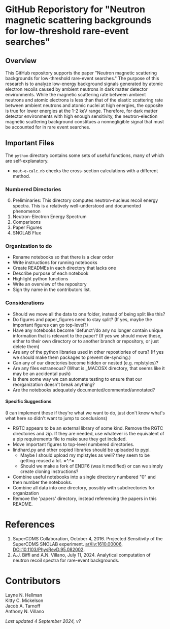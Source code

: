 # GitHub Reporistory for "Neutron magnetic scattering backgrounds for low-threshold rare-event searches"

## Overview
This GitHub repository supports the paper "Neutron magnetic scattering backgrounds for low-threshold rare-event searches." The purpose of this research is to analyze low-energy background signals generated by atomic electron recoils caused by ambient neutrons in dark matter detector environments. While the magnetic scattering rate between ambient neutrons and atomic electrons is less than that of the elastic scattering rate between ambient neutrons and atomic nuclei at high energies, the opposite is true for lower energies at the 1-2 keV range. Therefore, for dark matter detector environments with high enough sensitivity, the neutron-election magnetic scattering background constitues a nonnegligible signal that must be accounted for in rare event searches.

## Important Files

The `python` directory contains some sets of useful functions, many of which are self-explanatory.

* `neut-e-calc.nb` checks the cross-section calculations with a different method.

### Numbered Directories
0. Preliminaries: This directory computes neutron-nucleus recoil energy spectra. This is a relatively well-understood and documented phenomenon
2. Neutron-Electron Energy Spectrum
3. Comparisons
4. Paper Figures
5. SNOLAB Flux

### Organization to do
* Rename notebooks so that there is a clear order
* Write instructions for running notebooks
* Create READMEs in each directory that lacks one
* Describe purpose of each notebook
* Highlight python functions
* Write an overview of the repository
* Sign thy name in the contributors list.

### Considerations
* Should we move all the data to one folder, instead of being split like this?
* Do figures and paper_figures need to stay split? (If yes, maybe the important figures can go top-level?)
* Have any notebooks become 'defunct'/do any no longer contain unique information that is relevant to the paper? (If yes we should move these, either to their own directory or to another branch or repository, or just delete them)
* Are any of the python libraries used in other repostiories of ours? (If yes we should make them packages to prevent de-syncing.)
* Can any of our directories become hidden or nested (e.g. mplstyles)?
* Are any files extraneous? (What is _MACOSX directory, that seems like it may be an accidental push)
* Is there some way we can automate testing to ensure that our reorganization doesn't break anything?
* Are the notebooks adequately documented/commented/annotated?

#### Specific Suggestions
(I can implement these if they're what we want to do, just don't know what's what here so didn't want to jump to conclusions)
* RGTC appears to be an external library of some kind. Remove the RGTC directories and zip. If they are needed, use whatever is the equivalent of a pip requirements file to make sure they get included.
* Move important figures to top-level numbered directories.
* lindhard.py and other copied libraries should be uploaded to pypi.
    * Maybe I should upload my mplstyles as well? they seem to be getting reused a lot. =^.^=
    * Should we make a fork of ENDF6 (was it modified) or can we simply create cloning instructions?
* Combine useful notebooks into a single directory numbered "0" and then number the notebooks.
* Combine all data into one directory, possibly with subdirectories for organization
* Remove the 'papers' directory, instead referencing the papers in this README.

# References
1. SuperCDMS Collaboration, October 4, 2016. Projected Sensitivity of the SuperCDMS SNOLAB experiment. [arXiv:1610.00006](https://arxiv.org/abs/1610.00006), [DOI:10.1103/PhysRevD.95.082002](https://doi.org/10.1103/PhysRevD.95.082002).
2. A.J. Biffl and A.N. Villano, July 11, 2024. Analytical computation of neutron recoil spectra for rare-event backgrounds.

# Contributors

Layne N. Hellman <br />
Kitty C. Mickelson <br />
Jacob A. Tarnoff <br />
Anthony N. Villano

*Last updated 4 September 2024, v?*
